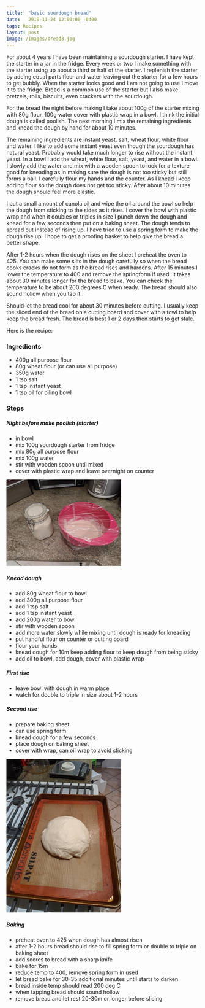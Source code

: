 ```yaml
---
title:  "basic sourdough bread"
date:   2019-11-24 12:00:00 -0400
tags: Recipes
layout: post
image: /images/bread3.jpg
---
```

For about 4 years I have been maintaining a sourdough starter.  I have kept the starter in a jar in the fridge.  Every week or two I make something with the starter using up about a third or half of the starter.  I replenish the starter by adding equal parts flour and water  leaving out the starter for a few hours to get bubbly.  When the starter looks good and I am not going to use I move it to the fridge.  Bread is a common use of the starter but I also make pretzels, rolls, biscuits, even crackers with the sourdough.  

For the bread the night before making I take about 100g of the starter mixing with 80g flour, 100g water cover with plastic wrap in a bowl. I think the initial dough is called poolish.   The next morning I mix the remaining ingredients and knead the dough by hand for about 10 minutes.  

The remaining ingredients are instant yeast, salt, wheat flour, white flour and water.  I like to add some instant yeast even though the sourdough has natural yeast.  Probably would take much longer to rise without the instant yeast.  In a bowl I add the wheat, white flour, salt, yeast, and water in a bowl.  I slowly add the water and mix with a wooden spoon to look for a texture good for kneading as in making sure the dough is not too sticky but still forms a ball.  I carefully flour my hands and the counter.  As I knead I keep adding flour so the dough does not get too sticky.  After about 10 minutes the dough should feel more elastic.

I put a small amount of canola oil and wipe the oil around the bowl so help the dough from sticking to the sides as it rises.  I cover the bowl with plastic wrap and when it doubles or triples in size I punch down the dough and knead for a few seconds then put on a baking sheet.  The dough tends to spread out instead of rising up.  I have tried to use a spring form to make the dough rise up.  I hope to get a proofing basket to help give the bread a better shape.

After 1-2 hours when the dough rises on the sheet I preheat the oven to 425.  You can make some slits in the dough carefully so when the bread cooks cracks do not form as the bread rises and hardens.  After 15 minutes I lower the temperature to 400 and remove the springform if used.  It takes about 30 minutes longer for the bread to bake.  You can check the temperature to be about 200 degrees C when ready.  The bread should also sound hollow when you tap it.  

Should let the bread cool for about 30 minutes before cutting.  I usually keep the sliced end of the bread on a cutting board and cover with a towl to help keep the bread fresh.  The bread is best 1 or 2 days then starts to get stale.

 Here is the recipe:

### Ingredients
- 400g all purpose flour
- 80g wheat flour (or can use all purpose)
- 350g water
- 1 tsp salt
- 1 tsp instant yeast
- 1 tsp oil for oiling bowl

### Steps
##### Night before make poolish (starter)
- in bowl
- mix 100g sourdough starter from fridge
- mix 80g all purpose flour
- mix 100g water
- stir with wooden spoon until mixed
- cover with plastic wrap and leave overnight on counter

![starter and poolish](/images/bread1.jpg)


##### Knead dough
- add 80g wheat flour to bowl
- add 300g all purpose flour
- add 1 tsp salt
- add 1 tsp instant yeast
- add 200g water to bowl
- stir with wooden spoon
- add more water slowly while mixing until dough is ready for kneading
- put handful flour on counter or cutting board
- flour your hands
- knead dough for 10m keep adding flour to keep dough from being sticky
- add oil to bowl, add dough, cover with plastic wrap

##### First rise
- leave bowl with dough in warm place
- watch for double to triple in size about 1-2 hours

##### Second rise
- prepare baking sheet
- can use spring form
- knead dough for a few seconds
- place dough on baking sheet
- cover with wrap, can oil wrap to avoid sticking

![dough rising](/images/bread2.jpg)

##### Baking
- preheat oven to 425 when dough has almost risen
- after 1-2 hours bread should rise to fill spring form or double to triple on baking sheet
- add scores to bread with a sharp knife
- bake for 15m
- reduce temp to 400, remove spring form in used
- let bread bake for 30-35 additional minutes until starts to darken
- bread inside temp should read 200 deg C
- when tapping bread should sound hollow
- remove bread and let rest 20-30m or longer before slicing
